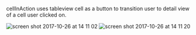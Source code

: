cellInAction uses tableview cell as a button to transition user to detail view of a cell user clicked on. 

![screen shot 2017-10-26 at 14 11 02](https://user-images.githubusercontent.com/17072260/32049942-b8ace9a6-ba57-11e7-8e00-08cf648b33d6.png)
![screen shot 2017-10-26 at 14 11 20](https://user-images.githubusercontent.com/17072260/32049963-d05aa03e-ba57-11e7-93b4-8610be614f80.png)
